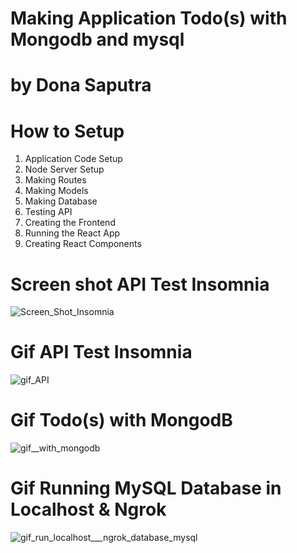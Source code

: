 # Making Application Todo(s) with Mongodb and mysql
# by Dona Saputra

# How to Setup 
1. Application Code Setup
2. Node Server Setup
3. Making Routes
4. Making Models
5. Making Database
6. Testing API
7. Creating the Frontend
8. Running the React App
9. Creating React Components

# Screen shot API Test Insomnia

![Screen_Shot_Insomnia](/uploads/230f63984cdd90c2fdca4fedb468e3c0/Screen_Shot_Insomnia.png)

# Gif API Test Insomnia

![gif_API](/uploads/8f860235739b7597e3404cb29af42c31/gif_API.gif)

# Gif Todo(s) with MongodB

![gif__with_mongodb](/uploads/b2967fe3a1433ef49b6519cb606d1989/gif__with_mongodb.gif)

# Gif Running MySQL Database in Localhost & Ngrok

![gif_run_localhost___ngrok_database_mysql](/uploads/928af61f7ff517febd1c19166ba98c9b/gif_run_localhost___ngrok_database_mysql.gif)
